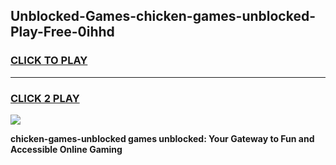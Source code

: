 
## Unblocked-Games-chicken-games-unblocked-Play-Free-0ihhd
<h3>
<a href="https://premium76.site?title=chicken-games-unblocked&ref=17A">CLICK TO PLAY</a></h3>
<hr>

<h3>
<a href="https://premium76.site?title=chicken-games-unblocked&ref=17A">CLICK 2 PLAY</a>
  
</h3>

<a href="https://premium76.site?title=chicken-games-unblocked&ref=17A"><img src="https://clearcache.store/games.png"></a>


**chicken-games-unblocked games unblocked: Your Gateway to Fun and Accessible Online Gaming**
